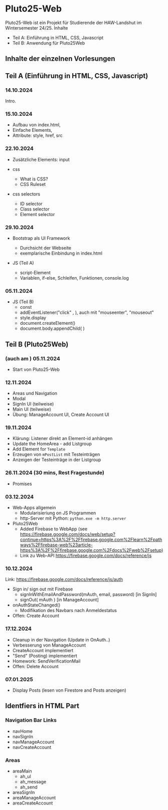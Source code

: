 # Pluto25-Web

Pluto25-Web ist ein Projekt für Studierende der HAW-Landshut im Wintersemester 24/25.
Inhalte
- Teil A: Einführung in HTML, CSS, Javascript
- Teil B: Anwendung für Pluto25Web

## Inhalte der einzelnen Vorlesungen

## Teil A (Einführung in HTML, CSS, Javascript)

### 14.10.2024
Intro.

### 15.10.2024
- Aufbau von index.html,
- Einfache Elements, 
- Attribute: style, href, src

### 22.10.2024
- Zusätzliche Elements: input
- css
  - What is CSS? 
  - CSS Ruleset

- css selectors
  - ID selector
  - Class selector
  - Element  selector

### 29.10.2024
- Bootstrap als UI Framework
  - Durchsicht der Webseite
  - exemplarische Einbindung in index.html

- JS (Teil A)
  - script-Element
  - Variablen, if-else, Schleifen, Funktionen, console.log

### 05.11.2024

- JS (Teil B)
  - const
  - addEventListener("click" , ), auch mit "mouseenter", "mouseout"
  - style.display
  - document.createElement()
  - document.body.appendChild( )

## Teil B (Pluto25Web)

### (auch am ) 05.11.2024
  - Start von Pluto25-Web

### 12.11.2024
  - Areas und Navigation
  - Modal
  - SignIn UI (teilweise)
  - Main UI (teilweise)
  - Übung: ManageAccount UI, Create Account UI
    
### 19.11.2024
  - Klärung: Listener direkt an Element-id anhängen
  - Update the HomeArea - add Listgroup 
  - Add Element for `Template`
  - Erzeugen von `mPostList`  mit Testeinträgen 
  - Anzeigen der Testeinträge in der Listgroup

### 26.11.2024 (30 mins, Rest Fragestunde)
  - Promises
    
### 03.12.2024
  - Web-Apps allgemein
    -  Modularisieriung on JS Programmen
    -  http-Server mit Python: `python.exe -m http.server`
  - Pluto25Web
    - Added Firebase to WebApp (see https://firebase.google.com/docs/web/setup?continue=https%3A%2F%2Ffirebase.google.com%2Flearn%2Fpathways%2Ffirebase-web%23article-https%3A%2F%2Ffirebase.google.com%2Fdocs%2Fweb%2Fsetup) 
    - Link zu Web-API https://firebase.google.com/docs/reference/js 
    
### 10.12.2024
Link: https://firebase.google.com/docs/reference/js/auth
  - Sign in/ sign out mit Firebase
    - signInWithEmailAndPassword(mAuth, email, password) [in SignIn]
    - signOut( mAuth ) [in ManageAccount]
  - onAuthStateChanged()
    - Modifikation des Navbars nach Anmeldestatus
  - Offen: Create Account 

### 17.12.2024
  - Cleanup in der Navigation (Update in OnAuth..)
  - Verbesserung von ManageAccount
  - CreateAccount implementiert
  - "Send" (Posting) implementiert
  - Homework: SendVerificationMail
  - Offen: Delete Account

### 07.01.2025
  - Display Posts (lesen von Firestore and Posts anzeigen)

## Identfiers in HTML Part

### Navigation Bar Links

- navHome
- navSignIn
- navManageAccount
- navCreateAccount

### Areas 
- areaMain
  - ah_ul
  - ah_message
  - ah_send
- areaSignIn
- areaManageAccount
- areaCreateAccount





